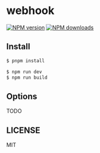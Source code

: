 # webhook

[![NPM version](https://img.shields.io/npm/v/webhook.svg?style=flat)](https://npmjs.org/package/webhook)
[![NPM downloads](http://img.shields.io/npm/dm/webhook.svg?style=flat)](https://npmjs.org/package/webhook)

## Install

```bash
$ pnpm install
```

```bash
$ npm run dev
$ npm run build
```

## Options

TODO

## LICENSE

MIT
